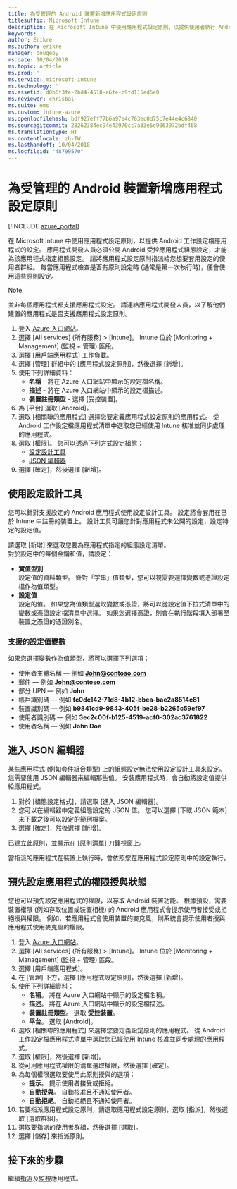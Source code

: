 ```yaml
---
title: 為受管理的 Android 裝置新增應用程式設定原則
titlesuffix: Microsoft Intune
description: 在 Microsoft Intune 中使用應用程式設定原則，以提供使用者執行 Android 工作設定檔應用程式時的設定。
keywords: ''
author: Erikre
ms.author: erikre
manager: dougeby
ms.date: 10/04/2018
ms.topic: article
ms.prod: ''
ms.service: microsoft-intune
ms.technology: ''
ms.assetid: d0b6f3fe-2bd4-4518-a6fe-b9fd115ed5e0
ms.reviewer: chrisbal
ms.suite: ems
ms.custom: intune-azure
ms.openlocfilehash: bdf927eff77b6a97e4c763ec0d75c7e44e4c6840
ms.sourcegitcommit: 28262384ec94e43970cc7a33e5d9063972bdf468
ms.translationtype: HT
ms.contentlocale: zh-TW
ms.lasthandoff: 10/04/2018
ms.locfileid: "48799570"
---
```

# <a name="add-app-configuration-policies-for-managed-android-devices"></a>為受管理的 Android 裝置新增應用程式設定原則

[!INCLUDE [azure_portal](./includes/azure_portal.md)]

在 Microsoft Intune 中使用應用程式設定原則，以提供 Android 工作設定檔應用程式的設定。 應用程式開發人員必須公開 Android 受控應用程式組態設定，才能為該應用程式指定組態設定。 請將應用程式設定原則指派給您想要套用設定的使用者群組。  每當應用程式檢查是否有原則設定時 (通常是第一次執行時)，便會使用這些原則設定。

> [!Note]  
> 並非每個應用程式都支援應用程式設定。 請連絡應用程式開發人員，以了解他們建置的應用程式是否支援應用程式設定原則。

1. 登入 [Azure 入口網站](https://portal.azure.com)。
2. 選擇 [All services] (所有服務) > [Intune]。 Intune 位於 [Monitoring + Management] (監視 + 管理) 區段。
3. 選擇 [用戶端應用程式] 工作負載。
4. 選擇 [管理] 群組中的 [應用程式設定原則]，然後選擇 [新增]。
5. 使用下列詳細資料：
    - **名稱** - 將在 Azure 入口網站中顯示的設定檔名稱。
    - **描述** - 將在 Azure 入口網站中顯示的設定檔描述。
    - **裝置註冊類型** - 選擇 [受控裝置]。
6. 為 [平台] 選取 [Android]。
7. 選取 [相關聯的應用程式] 選擇您要定義應用程式設定原則的應用程式。 從 Android 工作設定檔應用程式清單中選取您已經使用 Intune 核准並同步處理的應用程式。
8. 選取 [權限]。 您可以透過下列方式設定組態：
    - [設定設計工具](#Use-the-configuration-designer)
    - [JSON 編輯器](#Enter-the-JSON-editor)
9. 選擇 [確定]，然後選擇 [新增]。

## <a name="use-the-configuration-designer"></a>使用設定設計工具

您可以針對支援設定的 Android 應用程式使用設定設計工具。 設定將會套用在已於 Intune 中註冊的裝置上。 設計工具可讓您針對應用程式未公開的設定，設定特定的設定值。

請選取 [新增] 來選取您要為應用程式指定的組態設定清單。  
對於設定中的每個金鑰和值，請設定：

  - **實值型別**  
    設定值的資料類型。 針對「字串」值類型，您可以視需要選擇變數或憑證設定檔作為值類型。
  - **設定值**  
    設定的值。 如果您為值類型選取變數或憑證，將可以從設定值下拉式清單中的變數或憑證設定檔清單中選擇。  如果您選擇憑證，則會在執行階段填入部署至裝置之憑證的憑證別名。
    
### <a name="supported-variables-for-configuration-values"></a>支援的設定值變數

如果您選擇變數作為值類型，將可以選擇下列選項：
- 使用者主體名稱 — 例如 **John@contoso.com**
- 郵件 — 例如 **John@contoso.com**
- 部分 UPN — 例如 **John**
- 帳戶識別碼 — 例如 **fc0dc142-71d8-4b12-bbea-bae2a8514c81**
- 裝置識別碼 — 例如 **b9841cd9-9843-405f-be28-b2265c59ef97**
- 使用者識別碼 — 例如 **3ec2c00f-b125-4519-acf0-302ac3761822**
- 使用者名稱 — 例如 **John Doe**


## <a name="enter-the-json-editor"></a>進入 JSON 編輯器

某些應用程式 (例如套件組合類型) 上的組態設定無法使用設定設計工具來設定。 您需要使用 JSON 編輯器來編輯那些值。 安裝應用程式時，會自動將設定值提供給應用程式。

1. 對於 [組態設定格式]，請選取 [進入 JSON 編輯器]。
2. 您可以在編輯器中定義組態設定的 JSON 值。 您可以選擇 [下載 JSON 範本] 來下載之後可以設定的範例檔案。
3. 選擇 [確定]，然後選擇 [新增]。

已建立此原則，並顯示在 [原則清單] 刀鋒視窗上。

當指派的應用程式在裝置上執行時，會依照您在應用程式設定原則中的設定執行。

## <a name="preconfigure-the-permissions-grant-state-for-apps"></a>預先設定應用程式的權限授與狀態

您也可以預先設定應用程式的權限，以存取 Android 裝置功能。 根據預設，需要裝置權限 (例如存取位置或裝置相機) 的 Android 應用程式會提示使用者接受或拒絕授與權限。 例如，若應用程式會使用裝置的麥克風，則系統會提示使用者授與應用程式使用麥克風的權限。

1. 登入 [Azure 入口網站](https://portal.azure.com)。
2. 選擇 [All services] (所有服務) > [Intune]。 Intune 位於 [Monitoring + Management] (監視 + 管理) 區段。
3. 選擇 [用戶端應用程式]。
3. 在 [管理] 下方，選擇 [應用程式設定原則]，然後選擇 [新增]。
4. 使用下列詳細資料：
    - **名稱**。 將在 Azure 入口網站中顯示的設定檔名稱。
    - **描述**。 將在 Azure 入口網站中顯示的設定檔描述。
    - **裝置註冊類型**。 選取 **受控裝置**。
    - **平台**。 選取 [Android]。
5. 選取 [相關聯的應用程式] 來選擇您要定義設定原則的應用程式。 從 Android 工作設定檔應用程式清單中選取您已經使用 Intune 核准並同步處理的應用程式。
6. 選取 [權限]，然後選擇 [新增]。
7. 從可用應用程式權限的清單選取權限，然後選擇 [確定]。
8. 為每個權限選取要使用此原則授與的選項：
    - **提示**。 提示使用者接受或拒絕。
    - **自動授與**。 自動核准且不通知使用者。
    - **自動拒絕**。 自動拒絕且不通知使用者。
9. 若要指派應用程式設定原則，請選取應用程式設定原則，選取 [指派]，然後選取 [選取群組]。
10. 選取要指派的使用者群組，然後選擇 [選取]。
11. 選擇 [儲存] 來指派原則。

## <a name="next-steps"></a>接下來的步驟

繼續[指派](apps-deploy.md)及[監視](apps-monitor.md)應用程式。

